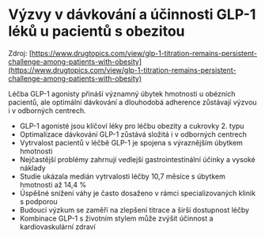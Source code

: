 # Výzvy v dávkování a účinnosti GLP-1 léků u pacientů s obezitou

Zdroj: [https://www.drugtopics.com/view/glp-1-titration-remains-persistent-challenge-among-patients-with-obesity](https://www.drugtopics.com/view/glp-1-titration-remains-persistent-challenge-among-patients-with-obesity)

Léčba GLP-1 agonisty přináší významný úbytek hmotnosti u obézních pacientů, ale optimální dávkování a dlouhodobá adherence zůstávají výzvou i v odborných centrech.

- GLP-1 agonisté jsou klíčoví léky pro léčbu obezity a cukrovky 2. typu
- Optimalizace dávkování GLP-1 zůstává složitá i v odborných centrech
- Vytrvalost pacientů v léčbě GLP-1 je spojena s výraznějším úbytkem hmotnosti
- Nejčastější problémy zahrnují vedlejší gastrointestinální účinky a vysoké náklady
- Studie ukázala medián vytrvalosti léčby 10,7 měsíce s úbytkem hmotnosti až 14,4 %
- Úspěšné snížení váhy je často dosaženo v rámci specializovaných klinik s podporou
- Budoucí výzkum se zaměří na zlepšení titrace a širší dostupnost léčby
- Kombinace GLP-1 s životním stylem může zvýšit účinnost a kardiovaskulární zdraví

